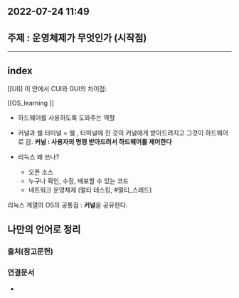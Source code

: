 ## 2022-07-24 11:49  

## 주제 : 운영체제가 무엇인가 (시작점)
----
## index
[[UI]] 이 안에서 CUI와 GUI의 차이점: 

[[OS_learning ]]
- 하드웨어를 사용하도록 도와주는 역할


- 커널과 쉘
터미널 = 쉘 , 터미널에 친 것이 커널에게 받아드려지고 그것이 하드웨어로 감. 
**커널 : 사용자의 명령 받아드려서 하드웨어를 제어한다**

- 리눅스 왜 쓰나?
	- 오픈 소스
	- 누구나 확인, 수정, 배포할 수 있는 코드
	- 네트워크 운영체제 (멀티 테스킹, #멀티_스레드)

리눅스 계열의 OS의 공통점 : **커널**을 공유한다.




## 나만의 언어로 정리
>


### 출처(참고문헌)

### 연결문서
- 
